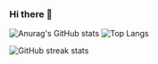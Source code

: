 ### Hi there 👋

![Anurag's GitHub stats](https://github-readme-stats.vercel.app/api?username=bqyden&show_icons=true&theme=dark) ![Top Langs](https://github-readme-stats.vercel.app/api/top-langs/?username=bqyden&layout=compact&theme=dark)

![GitHub streak stats](https://streak-stats.demolab.com/?user=bqyden)  
